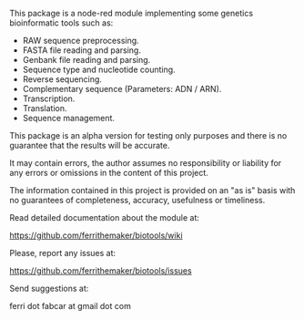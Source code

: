 This package is a node-red module implementing some genetics bioinformatic tools such as:

- RAW sequence preprocessing.
- FASTA file reading and parsing.
- Genbank file reading and parsing.
- Sequence type and nucleotide counting.
- Reverse sequencing.
- Complementary sequence (Parameters: ADN / ARN).
- Transcription.
- Translation.
- Sequence management.

This package is an alpha version for testing only purposes and there is no guarantee that the results will be accurate. 

It may contain errors, the author assumes no responsibility or liability for any errors or omissions in the content of this project. 

The information contained in this project is provided on an "as is" basis with no guarantees of completeness, accuracy, usefulness or timeliness.

Read detailed documentation about the module at:

https://github.com/ferrithemaker/biotools/wiki

Please, report any issues at:

https://github.com/ferrithemaker/biotools/issues

Send suggestions at:

ferri dot fabcar at gmail dot com
